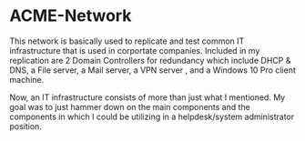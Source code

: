 # ACME-Network

This network is basically used to replicate and test common IT infrastructure that is used in corportate companies. Included in my replication are 2 Domain Controllers for redundancy which include DHCP & DNS, a File server, a Mail server, a VPN server , and a Windows 10 Pro client machine. 

Now, an IT infrastructure consists of more than just what I mentioned. My goal was to just hammer down on the main components and the components in which I could be utilizing in a helpdesk/system administrator position. 
